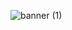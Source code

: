 ![banner (1)](https://user-images.githubusercontent.com/122480794/212552530-d57f1e0c-216c-4a64-a76c-16010790876b.png)
